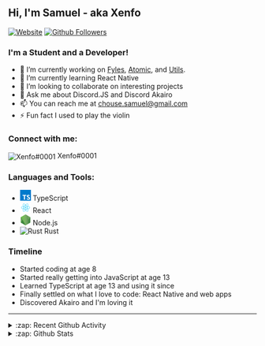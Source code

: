 ## Hi, I'm Samuel - aka Xenfo

[![Website](https://img.shields.io/website?label=xenfo.dev&style=for-the-badge&url=https%3A%2F%2Fxenfo.dev)](https://xenfo.dev)
[![Github Followers](https://img.shields.io/github/followers/Xenfo?logo=github&style=for-the-badge)](https://github.com/Xenfo)

### I'm a Student and a Developer!
- 🔭 I’m currently working on [Fyles](https://fyles.sh), [Atomic](https://github.com/Xenfo/atomic), and [Utils](https://github.com/Xenfo/utils).
- 🌱 I’m currently learning React Native
- 👯 I’m looking to collaborate on interesting projects
- 💬 Ask me about Discord.JS and Discord Akairo
- 📫 You can reach me at [chouse.samuel@gmail.com](mailto:chouse.samuel@gmail.com)
- ⚡ Fun fact I used to play the violin

### Connect with me:
<img align="center" alt="Xenfo#0001" width="22px" src="https://discord.com/assets/9f6f9cd156ce35e2d94c0e62e3eff462.png" /> Xenfo#0001

### Languages and Tools:
- <img alt="TypeScript" width="22px" src="https://raw.githubusercontent.com/github/explore/80688e429a7d4ef2fca1e82350fe8e3517d3494d/topics/typescript/typescript.png" /> TypeScript
- <img alt="TypeScript" width="22px" src="https://raw.githubusercontent.com/github/explore/80688e429a7d4ef2fca1e82350fe8e3517d3494d/topics/react/react.png" /> React
- <img alt="Node.js" width="22px" src="https://raw.githubusercontent.com/github/explore/80688e429a7d4ef2fca1e82350fe8e3517d3494d/topics/nodejs/nodejs.png" /> Node.js
- <img alt="Rust" width="22px" src="https://1.bp.blogspot.com/-Qxtg8B8EEy8/XgBm0Bp1y4I/AAAAAAAAPD0/LdIgBrYPAMQ8VpGV4EBz6Kq9uBgoo1NmQCLcBGAsYHQ/s1600/rust-logo.png" /> Rust

### Timeline
- Started coding at age 8
- Started really getting into JavaScript at age 13
- Learned TypeScript at age 13 and using it since
- Finally settled on what I love to code: React Native and web apps
- Discovered Akairo and I'm loving it

---

<details>
  <summary>:zap: Recent Github Activity</summary>
  
<!--START_SECTION:activity-->
1. 🎉 Merged PR [#311](https://github.com/Xenfo/atomic/pull/311) in [Xenfo/atomic](https://github.com/Xenfo/atomic)
2. 💪 Opened PR [#311](https://github.com/Xenfo/atomic/pull/311) in [Xenfo/atomic](https://github.com/Xenfo/atomic)
3. 🎉 Merged PR [#113](https://github.com/Xenfo/utils/pull/113) in [Xenfo/utils](https://github.com/Xenfo/utils)
4. 🎉 Merged PR [#309](https://github.com/Xenfo/atomic/pull/309) in [Xenfo/atomic](https://github.com/Xenfo/atomic)
5. 🎉 Merged PR [#310](https://github.com/Xenfo/atomic/pull/310) in [Xenfo/atomic](https://github.com/Xenfo/atomic)
<!--END_SECTION:activity-->
</details>

<details>
  <summary>:zap: Github Stats</summary>

  <img align="center" alt="Xenfo's Github Stats" src="https://github-readme-stats.xenfo.vercel.app/api?username=Xenfo&show_icons=true&count_private=true&hide_border=true&bg_color=0d1117&text_color=ffffff" />
  <img align="center" alt="Xenfo's Top Languages" src="https://github-readme-stats.xenfo.vercel.app/api/top-langs/?username=Xenfo&layout=compact&hide_border=true&bg_color=0d1117&text_color=ffffff" />
</details>

[discord]: https://www.discord.gg/hWCzNmd
